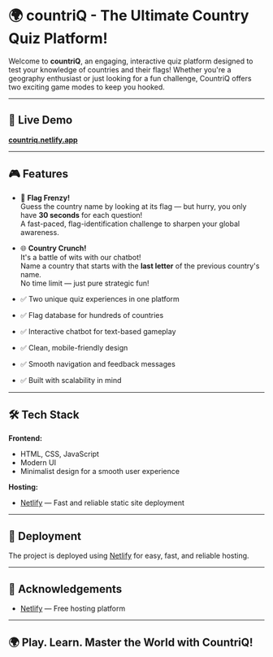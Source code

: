 # 🌍 countriQ - The Ultimate Country Quiz Platform!

Welcome to **countriQ**, an engaging, interactive quiz platform designed to test your knowledge of countries and their flags! Whether you're a geography enthusiast or just looking for a fun challenge, CountriQ offers two exciting game modes to keep you hooked.

---

## 🚀 Live Demo

[**countriq.netlify.app**](https://countriq.netlify.app)

---

## 🎮 Features

- 🎌 **Flag Frenzy!**  
  Guess the country name by looking at its flag — but hurry, you only have **30 seconds** for each question!  
  A fast-paced, flag-identification challenge to sharpen your global awareness.

- 🌐 **Country Crunch!**  
  It's a battle of wits with our chatbot!  
  Name a country that starts with the **last letter** of the previous country's name.  
  No time limit — just pure strategic fun!

- ✅ Two unique quiz experiences in one platform  
- ✅ Flag database for hundreds of countries  
- ✅ Interactive chatbot for text-based gameplay  
- ✅ Clean, mobile-friendly design  
- ✅ Smooth navigation and feedback messages  
- ✅ Built with scalability in mind  

---

## 🛠️ Tech Stack

**Frontend:**  
- HTML, CSS, JavaScript  
- Modern UI  
- Minimalist design for a smooth user experience  

**Hosting:**  
- [Netlify](https://www.netlify.com) — Fast and reliable static site deployment  

---

## 🚀 Deployment

The project is deployed using [Netlify](https://www.netlify.com) for easy, fast, and reliable hosting.  

---

## 🙏 Acknowledgements

- [Netlify](https://www.netlify.com) — Free hosting platform  
  
---

## 🌍 Play. Learn. Master the World with CountriQ!
